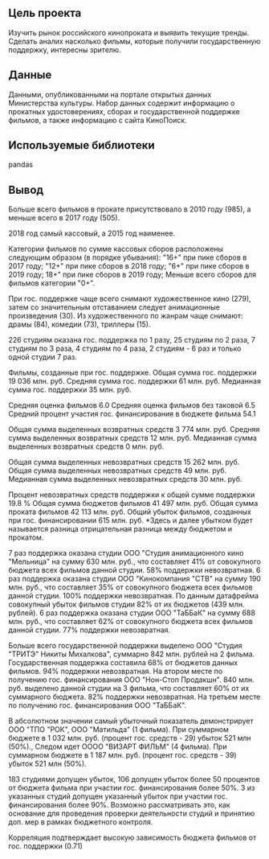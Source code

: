 ## Цель проекта
Изучить рынок российского кинопроката и выявить текущие тренды. Сделать аналих насколько  фильмы, которые получили государственную поддержку, интересны зрителю.

## Данные
Данными, опубликованными на портале открытых данных Министерства культуры. Набор данных содержит информацию о прокатных удостоверениях, сборах и государственной поддержке фильмов, а также информацию с сайта КиноПоиск. 

## Используемые библиотеки
pandas

## Вывод
Больше всего фильмов в прокате присутствовало в 2010 году (985), а меньше всего в 2017 году (505).

2018 год самый кассовый, а 2015 год наименее.

Категории фильмов по сумме касcовых сборов расположены следующим образом (в порядке убывания):
"16+" при пике сборов в 2017 году;
"12+" при пике сборов в 2018 году;
"6+" при пике сборов в 2019 году;
18+" при пике сборов в 2019 году;
Меньше всего сборов для фильмов категории "0+".

При гос. поддержке чаще всего снимают художественное кино (279), затем со значительным отставанием следует анимационные произведения (30). Из художественного по жанрам чаще снимают: драмы (84), комедии (73), триллеры (15).

226 студиям оказана гос. поддержка по 1 разу, 25 студиям по 2 раза, 7 студиям по 3 раза, 4 студиям по 4 раза, 2 студиям - 6 раз и только одной студии 7 раз.

Фильмы, созданные при гос. поддержке. 
Общая сумма гос. поддержки 19 036 млн. руб.
Средняя сумма гос. поддержки 61 млн. руб.
Медианная сумма гос. поддержки 35 млн. руб.

Средняя оценка фильмов 6.0
Средняя оценка фильмов без таковой 6.5
Средний процент участия гос. финансирования в бюджете фильма 54.1

Общая сумма выделенных возвратных средств 3 774 млн. руб.
Средняя сумма выделенных возвратных средств 12 млн. руб.
Медианная сумма выделенных возвратных средств 0 млн. руб.

Общая сумма выделенных невозвратных средств 15 262 млн. руб.
Общая сумма выделенных невозвратных средств 49 млн. руб.
Медианная сумма выделенных невозвратных средств 30 млн. руб.

Процент невозвратных средств поддержки к общей сумме поддержки 19.8 %
Общая сумма бюджетов фильмов 41 497 млн. руб. 
Общая сумма проката фильмов 42 113 млн. руб.
Общий убыток фильмов, созданных при гос. финансировании 615 млн. руб.
*Здесь и далее убытком будет называется разница отрицательная разница между бюджетом и прокатом.

7 раз поддержка оказана студии ООО "Студия анимационного кино "Мельница" на сумму 630 млн. руб., что составляет 41% от совокупного бюджета всех фильмов данной студии. 58% поддержки невозвратная.
6 раз поддержка оказана студии ООО "Кинокомпания "СТВ" на сумму 190 млн. руб., что составляет 35% от совокупного бюджета всех фильмов данной студии. 100% поддержки невозвратная. По данным датафрейма совокупный убыток фильмов студии 82% от их бюджетов (439 млн. рублей).
6 раз поддержка оказана студии ООО "ТаББаК" на сумму 688 млн. руб., что составляет 62% от совокупного бюджета всех фильмов данной студии. 77% поддержки невозвратная.

Больше всего государственной поддержки выделено ООО "Студия "ТРИТЭ" Никиты Михалкова", суммарно 842 млн. рублей на 2 фильма. Государственная поддержка составила 68% от бюджетов данных фильмов. 94% поддержки невозвратная.
На втором месте по получению гос. финансирования ООО "Нон-Стоп Продакшн". 840 млн. руб. выделено данной студии на 3 фильма, что составляет 60% от их суммарного бюджета. 82% поддержки невозвратная.
На третьем месте по получению гос. финансирования ООО "ТаББаК".

В абсолютном значении самый убыточный показатель демонстрирует ООО "ТПО "РОК", ООО "Матильда" (1 фильма). При суммарном бюджете в 1 032 млн. руб. (процент гос. средств - 29) убыток 521 млн (50%).,
Следом идет ОООО "ВИЗАРТ ФИЛЬМ" (4 фильма). При суммарном бюджете в 1 187 млн. руб. (процент гос. средств - 39) убыток 521 млн (50%).

183 студиями допущен убыток, 106 допущен убыток более 50 процентов от бюджета фильма при участии гос. финансирования более 50%. 3 из указанных студий допущен указанный убыток при участии гос. финансирования более 90%. Возможно рассматривать это, как основание для проведения проверки деятельности студий и принятию доп. мер в рамках бюджетного контроля.

Корреляция подтверждает высокую зависимость бюджета фильмов от гос. поддержки (0.71)